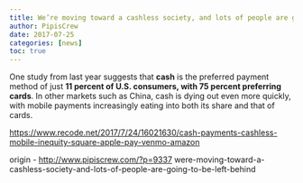 ```yaml
---
title: We’re moving toward a cashless society, and lots of people are going to be left behind
author: PipisCrew
date: 2017-07-25
categories: [news]
toc: true
---
```


One study from last year suggests that **cash** is the preferred payment method of just **11 percent of U.S. consumers, with 75 percent preferring cards**. In other markets such as China, cash is dying out even more quickly, with mobile payments increasingly eating into both its share and that of cards.

https://www.recode.net/2017/7/24/16021630/cash-payments-cashless-mobile-inequity-square-apple-pay-venmo-amazon

origin - http://www.pipiscrew.com/?p=9337 were-moving-toward-a-cashless-society-and-lots-of-people-are-going-to-be-left-behind